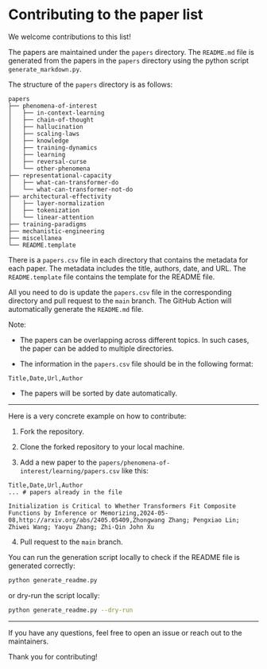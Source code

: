 # Contributing to the paper list

We welcome contributions to this list!

The papers are maintained under the `papers` directory.
The `README.md` file is generated from the papers in the `papers` directory using the python script `generate_markdown.py`.

The structure of the `papers` directory is as follows:

```
papers
├── phenomena-of-interest
│   ├── in-context-learning
│   ├── chain-of-thought
│   ├── hallucination
│   ├── scaling-laws
│   ├── knowledge
│   ├── training-dynamics
│   ├── learning
│   ├── reversal-curse
│   └── other-phenomena
├── representational-capacity
│   ├── what-can-transformer-do
│   └── what-can-transformer-not-do
├── architectural-effectivity
│   ├── layer-normalization
│   ├── tokenization
│   └── linear-attention
├── training-paradigms
├── mechanistic-engineering
├── miscellanea
└── README.template
```

There is a `papers.csv` file in each directory that contains the metadata for each paper. The metadata includes the title, authors, date, and URL. The `README.template` file contains the template for the README file.

All you need to do is update the `papers.csv` file in the corresponding directory and pull request to the `main` branch. The GitHub Action will automatically generate the `README.md` file.

Note:

- The papers can be overlapping across different topics. In such cases, the paper can be added to multiple directories.

- The information in the `papers.csv` file should be in the following format:

```csv
Title,Date,Url,Author
```

- The papers will be sorted by date automatically.

---

Here is a very concrete example on how to contribute:

1. Fork the repository.

2. Clone the forked repository to your local machine.

3. Add a new paper to the `papers/phenomena-of-interest/learning/papers.csv` like this:

```csv
Title,Date,Url,Author
... # papers already in the file

Initialization is Critical to Whether Transformers Fit Composite Functions by Inference or Memorizing,2024-05-08,http://arxiv.org/abs/2405.05409,Zhongwang Zhang; Pengxiao Lin; Zhiwei Wang; Yaoyu Zhang; Zhi-Qin John Xu
```

4. Pull request to the `main` branch.

You can run the generation script locally to check if the README file is generated correctly:

```bash
python generate_readme.py
```

or dry-run the script locally:

```bash
python generate_readme.py --dry-run
```

---

If you have any questions, feel free to open an issue or reach out to the maintainers.

Thank you for contributing!